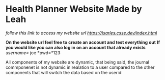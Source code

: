 # Health Planner Website Made by Leah

*follow this link to access my website url https://lsarles.csse.dev/index.html*

**On the website url feel free to create an account and test everything out**
**If you would like you can also log in on an account that already exists**
*username=* joe
*pwd=*123

All components of my website are dynamic, that being said, the journal commponenet is not dynamic in realation to a user compared to the other components that will switch the data based on the userid
 
